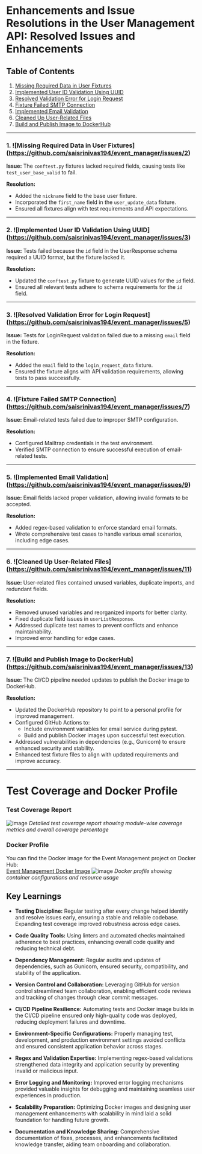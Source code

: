 # Enhancements and Issue Resolutions in the User Management API: Resolved Issues and Enhancements

## Table of Contents
1. [Missing Required Data in User Fixtures](#1-missing-required-data-in-user-fixtures)
2. [Implemented User ID Validation Using UUID](#2-implemented-user-id-validation-using-uuid)
3. [Resolved Validation Error for Login Request](#3-resolved-validation-error-for-login-request)
4. [Fixture Failed SMTP Connection](#4-fixture-failed-smtp-connection)
5. [Implemented Email Validation](#5-implemented-email-validation)
6. [Cleaned Up User-Related Files](#6-cleaned-up-user-related-files)
7. [Build and Publish Image to DockerHub](#7-build-and-publish-image-to-dockerhub)

---

### 1. ![Missing Required Data in User Fixtures] (https://github.com/saisrinivas194/event_manager/issues/2)

**Issue:** The `conftest.py` fixtures lacked required fields, causing tests like `test_user_base_valid` to fail.

**Resolution:**
- Added the `nickname` field to the base user fixture.
- Incorporated the `first_name` field in the `user_update_data` fixture.
- Ensured all fixtures align with test requirements and API expectations.

---

### 2. ![Implemented User ID Validation Using UUID] (https://github.com/saisrinivas194/event_manager/issues/3)

**Issue:** Tests failed because the `id` field in the UserResponse schema required a UUID format, but the fixture lacked it.

**Resolution:**
- Updated the `conftest.py` fixture to generate UUID values for the `id` field.
- Ensured all relevant tests adhere to schema requirements for the `id` field.

---

### 3. ![Resolved Validation Error for Login Request] (https://github.com/saisrinivas194/event_manager/issues/5)

**Issue:** Tests for LoginRequest validation failed due to a missing `email` field in the fixture.

**Resolution:**
- Added the `email` field to the `login_request_data` fixture.
- Ensured the fixture aligns with API validation requirements, allowing tests to pass successfully.

---

### 4. ![Fixture Failed SMTP Connection] (https://github.com/saisrinivas194/event_manager/issues/7)

**Issue:** Email-related tests failed due to improper SMTP configuration.

**Resolution:**
- Configured Mailtrap credentials in the test environment.
- Verified SMTP connection to ensure successful execution of email-related tests.

---

### 5. ![Implemented Email Validation] (https://github.com/saisrinivas194/event_manager/issues/9)

**Issue:** Email fields lacked proper validation, allowing invalid formats to be accepted.

**Resolution:**
- Added regex-based validation to enforce standard email formats.
- Wrote comprehensive test cases to handle various email scenarios, including edge cases.

---

### 6. ![Cleaned Up User-Related Files] (https://github.com/saisrinivas194/event_manager/issues/11)

**Issue:** User-related files contained unused variables, duplicate imports, and redundant fields.

**Resolution:**
- Removed unused variables and reorganized imports for better clarity.
- Fixed duplicate field issues in `userListResponse`.
- Addressed duplicate test names to prevent conflicts and enhance maintainability.
- Improved error handling for edge cases.

---

### 7. ![Build and Publish Image to DockerHub] (https://github.com/saisrinivas194/event_manager/issues/13)

**Issue:** The CI/CD pipeline needed updates to publish the Docker image to DockerHub.

**Resolution:**
- Updated the DockerHub repository to point to a personal profile for improved management.
- Configured GitHub Actions to:
  - Include environment variables for email service during pytest.
  - Build and publish Docker images upon successful test execution.
- Addressed vulnerabilities in dependencies (e.g., Gunicorn) to ensure enhanced security and stability.
- Enhanced test fixture files to align with updated requirements and improve accuracy.

---
# Test Coverage and Docker Profile

### Test Coverage Report
![image](https://github.com/saisrinivas194/event_manager/blob/13-build-and-publish-image-to-dockerhub/Screenshot%202024-12-02%20at%2010.23.44%E2%80%AFPM.png)
*Detailed test coverage report showing module-wise coverage metrics and overall coverage percentage*

### Docker Profile
You can find the Docker image for the Event Management project on Docker Hub:  
[Event Management Docker Image](https://hub.docker.com/repository/docker/saisrinivas194/event_management/general)
![image](https://github.com/saisrinivas194/event_manager/blob/13-build-and-publish-image-to-dockerhub/Screenshot%202024-12-02%20at%2010.26.11%E2%80%AFPM.png)
*Docker profile showing container configurations and resource usage*

## Key Learnings

- **Testing Discipline:** Regular testing after every change helped identify and resolve issues early, ensuring a stable and reliable codebase. Expanding test coverage improved robustness across edge cases.

- **Code Quality Tools:** Using linters and automated checks maintained adherence to best practices, enhancing overall code quality and reducing technical debt.

- **Dependency Management:** Regular audits and updates of dependencies, such as Gunicorn, ensured security, compatibility, and stability of the application.

- **Version Control and Collaboration:** Leveraging GitHub for version control streamlined team collaboration, enabling efficient code reviews and tracking of changes through clear commit messages.

- **CI/CD Pipeline Resilience:** Automating tests and Docker image builds in the CI/CD pipeline ensured only high-quality code was deployed, reducing deployment failures and downtime.

- **Environment-Specific Configurations:** Properly managing test, development, and production environment settings avoided conflicts and ensured consistent application behavior across stages.

- **Regex and Validation Expertise:** Implementing regex-based validations strengthened data integrity and application security by preventing invalid or malicious input.

- **Error Logging and Monitoring:** Improved error logging mechanisms provided valuable insights for debugging and maintaining seamless user experiences in production.

- **Scalability Preparation:** Optimizing Docker images and designing user management enhancements with scalability in mind laid a solid foundation for handling future growth.

- **Documentation and Knowledge Sharing:** Comprehensive documentation of fixes, processes, and enhancements facilitated knowledge transfer, aiding team onboarding and collaboration.
